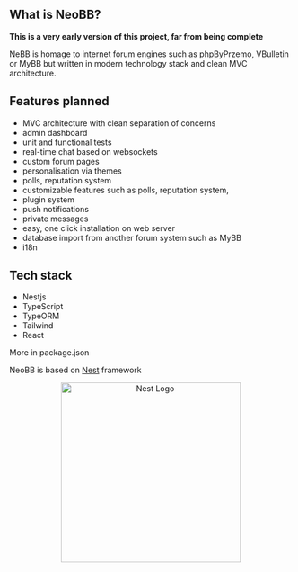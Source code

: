 ## What is NeoBB?

**This is a very early version of this project, far from being complete**

NeBB is homage to internet forum engines such as phpByPrzemo, VBulletin or MyBB but written in modern technology stack and clean MVC architecture.

## Features planned
- MVC architecture with clean separation of concerns
- admin dashboard
- unit and functional tests
- real-time chat based on websockets
- custom forum pages
- personalisation via themes
- polls, reputation system
- customizable features such as polls, reputation system,
- plugin system
- push notifications
- private messages
- easy, one click installation on web server
- database import from another forum system such as MyBB
- i18n

## Tech stack
- Nestjs
- TypeScript
- TypeORM
- Tailwind
- React

More in package.json

NeoBB is based on <a href="http://nestjs.com/" target="blank">Nest</a> framework

<p align="center">
  <a href="http://nestjs.com/" target="blank"><img src="https://nestjs.com/img/logo_text.svg" width="320" alt="Nest Logo" /></a>
</p>
